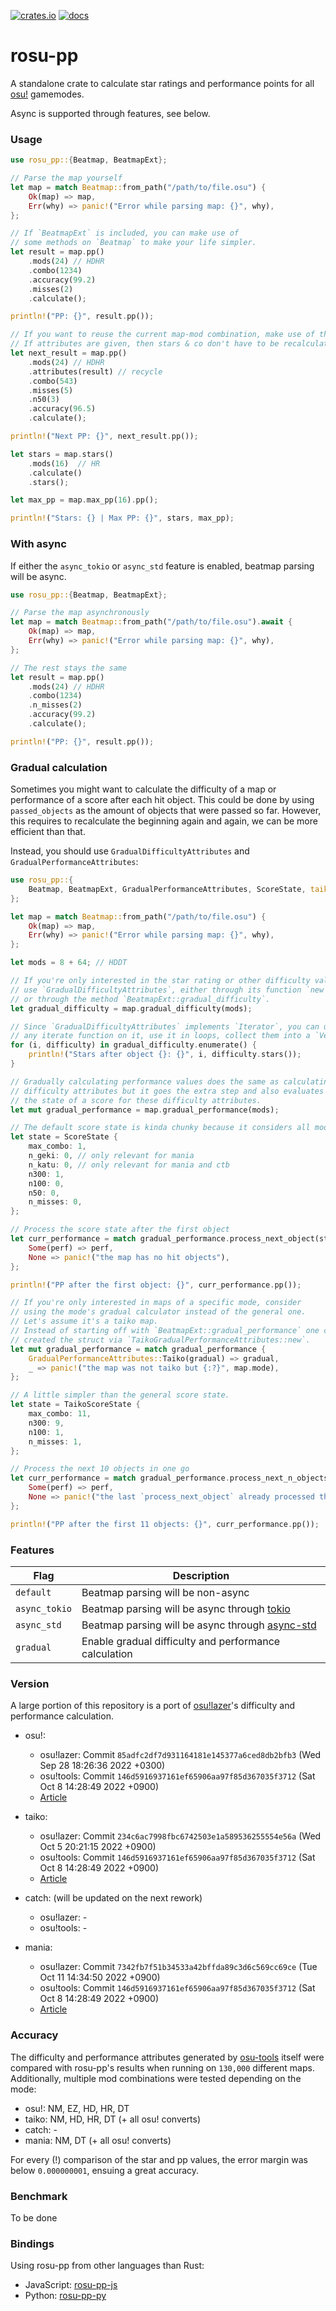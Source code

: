 [![crates.io](https://img.shields.io/crates/v/rosu-pp.svg)](https://crates.io/crates/rosu-pp) [![docs](https://docs.rs/rosu-pp/badge.svg)](https://docs.rs/rosu-pp)

# rosu-pp

A standalone crate to calculate star ratings and performance points for all [osu!](https://osu.ppy.sh/home) gamemodes.

Async is supported through features, see below.

### Usage

```rust
use rosu_pp::{Beatmap, BeatmapExt};

// Parse the map yourself
let map = match Beatmap::from_path("/path/to/file.osu") {
    Ok(map) => map,
    Err(why) => panic!("Error while parsing map: {}", why),
};

// If `BeatmapExt` is included, you can make use of
// some methods on `Beatmap` to make your life simpler.
let result = map.pp()
    .mods(24) // HDHR
    .combo(1234)
    .accuracy(99.2)
    .misses(2)
    .calculate();

println!("PP: {}", result.pp());

// If you want to reuse the current map-mod combination, make use of the previous result!
// If attributes are given, then stars & co don't have to be recalculated.
let next_result = map.pp()
    .mods(24) // HDHR
    .attributes(result) // recycle
    .combo(543)
    .misses(5)
    .n50(3)
    .accuracy(96.5)
    .calculate();

println!("Next PP: {}", next_result.pp());

let stars = map.stars()
    .mods(16)  // HR
    .calculate()
    .stars();

let max_pp = map.max_pp(16).pp();

println!("Stars: {} | Max PP: {}", stars, max_pp);
```

### With async
If either the `async_tokio` or `async_std` feature is enabled, beatmap parsing will be async.

```rust
use rosu_pp::{Beatmap, BeatmapExt};

// Parse the map asynchronously
let map = match Beatmap::from_path("/path/to/file.osu").await {
    Ok(map) => map,
    Err(why) => panic!("Error while parsing map: {}", why),
};

// The rest stays the same
let result = map.pp()
    .mods(24) // HDHR
    .combo(1234)
    .n_misses(2)
    .accuracy(99.2)
    .calculate();

println!("PP: {}", result.pp());
```

### Gradual calculation
Sometimes you might want to calculate the difficulty of a map or performance of a score after each hit object.
This could be done by using `passed_objects` as the amount of objects that were passed so far.
However, this requires to recalculate the beginning again and again, we can be more efficient than that.

Instead, you should use `GradualDifficultyAttributes` and `GradualPerformanceAttributes`:

```rust
use rosu_pp::{
    Beatmap, BeatmapExt, GradualPerformanceAttributes, ScoreState, taiko::TaikoScoreState,
};

let map = match Beatmap::from_path("/path/to/file.osu") {
    Ok(map) => map,
    Err(why) => panic!("Error while parsing map: {}", why),
};

let mods = 8 + 64; // HDDT

// If you're only interested in the star rating or other difficulty value,
// use `GradualDifficultyAttributes`, either through its function `new`
// or through the method `BeatmapExt::gradual_difficulty`.
let gradual_difficulty = map.gradual_difficulty(mods);

// Since `GradualDifficultyAttributes` implements `Iterator`, you can use
// any iterate function on it, use it in loops, collect them into a `Vec`, ...
for (i, difficulty) in gradual_difficulty.enumerate() {
    println!("Stars after object {}: {}", i, difficulty.stars());
}

// Gradually calculating performance values does the same as calculating
// difficulty attributes but it goes the extra step and also evaluates
// the state of a score for these difficulty attributes.
let mut gradual_performance = map.gradual_performance(mods);

// The default score state is kinda chunky because it considers all modes.
let state = ScoreState {
    max_combo: 1,
    n_geki: 0, // only relevant for mania
    n_katu: 0, // only relevant for mania and ctb
    n300: 1,
    n100: 0,
    n50: 0,
    n_misses: 0,
};

// Process the score state after the first object
let curr_performance = match gradual_performance.process_next_object(state) {
    Some(perf) => perf,
    None => panic!("the map has no hit objects"),
};

println!("PP after the first object: {}", curr_performance.pp());

// If you're only interested in maps of a specific mode, consider
// using the mode's gradual calculator instead of the general one.
// Let's assume it's a taiko map.
// Instead of starting off with `BeatmapExt::gradual_performance` one could have
// created the struct via `TaikoGradualPerformanceAttributes::new`.
let mut gradual_performance = match gradual_performance {
    GradualPerformanceAttributes::Taiko(gradual) => gradual,
    _ => panic!("the map was not taiko but {:?}", map.mode),
};

// A little simpler than the general score state.
let state = TaikoScoreState {
    max_combo: 11,
    n300: 9,
    n100: 1,
    n_misses: 1,
};

// Process the next 10 objects in one go
let curr_performance = match gradual_performance.process_next_n_objects(state, 10) {
    Some(perf) => perf,
    None => panic!("the last `process_next_object` already processed the last object"),
};

println!("PP after the first 11 objects: {}", curr_performance.pp());
```

### Features

| Flag          | Description                                                                              |
| ------------- |------------------------------------------------------------------------------------------|
| `default`     | Beatmap parsing will be non-async                                                        |
| `async_tokio` | Beatmap parsing will be async through [tokio](https://github.com/tokio-rs/tokio)         |
| `async_std`   | Beatmap parsing will be async through [async-std](https://github.com/async-rs/async-std) |
| `gradual`     | Enable gradual difficulty and performance calculation                                    |

### Version

A large portion of this repository is a port of [osu!lazer](https://github.com/ppy/osu)'s difficulty and performance calculation.

- osu!:
  - osu!lazer: Commit `85adfc2df7d931164181e145377a6ced8db2bfb3` (Wed Sep 28 18:26:36 2022 +0300)
  - osu!tools: Commit `146d5916937161ef65906aa97f85d367035f3712` (Sat Oct 8 14:28:49 2022 +0900)
  - [Article](https://osu.ppy.sh/home/news/2022-09-30-changes-to-osu-sr-and-pp)

- taiko:
  - osu!lazer: Commit `234c6ac7998fbc6742503e1a589536255554e56a` (Wed Oct 5 20:21:15 2022 +0900)
  - osu!tools: Commit `146d5916937161ef65906aa97f85d367035f3712` (Sat Oct 8 14:28:49 2022 +0900)
  - [Article](https://osu.ppy.sh/home/news/2022-09-28-changes-to-osu-taiko-sr-and-pp)

- catch: (will be updated on the next rework)
  - osu!lazer: -
  - osu!tools: -

- mania:
  - osu!lazer: Commit `7342fb7f51b34533a42bffda89c3d6c569cc69ce` (Tue Oct 11 14:34:50 2022 +0900)
  - osu!tools: Commit `146d5916937161ef65906aa97f85d367035f3712` (Sat Oct 8 14:28:49 2022 +0900)
  - [Article](https://osu.ppy.sh/home/news/2022-10-09-changes-to-osu-mania-sr-and-pp)

### Accuracy

The difficulty and performance attributes generated by [osu-tools](https://github.com/ppy/osu-tools) itself were compared with rosu-pp's results when running on `130,000` different maps. Additionally, multiple mod combinations were tested depending on the mode:

- osu!: NM, EZ, HD, HR, DT
- taiko: NM, HD, HR, DT (+ all osu! converts)
- catch: -
- mania: NM, DT (+ all osu! converts)

For every (!) comparison of the star and pp values, the error margin was below `0.000000001`, ensuing a great accuracy.

### Benchmark

To be done

### Bindings

Using rosu-pp from other languages than Rust:
- JavaScript: [rosu-pp-js](https://github.com/MaxOhn/rosu-pp-js)
- Python: [rosu-pp-py](https://github.com/MaxOhn/rosu-pp-py)